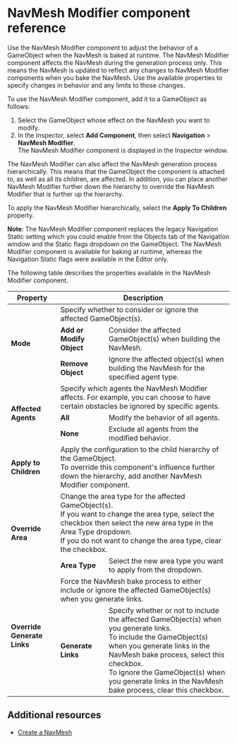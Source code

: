 # NavMesh Modifier component reference

Use the NavMesh Modifier component to adjust the behavior of a GameObject when the NavMesh is baked at runtime. The NavMesh Modifier component affects the NavMesh during the generation process only. This means the NavMesh is updated to reflect any changes to NavMesh Modifier components when you bake the NavMesh. Use the available properties to specify changes in behavior and any limits to those changes.

To use the NavMesh Modifier component, add it to a GameObject as follows:
1. Select the GameObject whose effect on the NavMesh you want to modify.
1. In the Inspector, select **Add Component**, then select **Navigation** &gt; **NavMesh Modifier**. <br/> The NavMesh Modifier component is displayed in the Inspector window.

The NavMesh Modifier can also affect the NavMesh generation process hierarchically. This means that the GameObject the component is attached to, as well as all its children, are affected. In addition, you can place another NavMesh Modifier further down the hierarchy to override the NavMesh Modifier that is further up the hierarchy.

To apply the NavMesh Modifier hierarchically, select the **Apply To Children** property.


**Note**: The NavMesh Modifier component replaces the legacy Navigation Static setting which you could enable from the Objects tab of the Navigation window and the Static flags dropdown on the GameObject. The NavMesh Modifier component is available for baking at runtime, whereas the Navigation Static flags were available in the Editor only.

The following table describes the properties available in the NavMesh Modifier component.

<table>
  <thead>
    <tr>
      <th colspan="1"><strong>Property</strong></th>
      <th colspan="2"><strong>Description</strong></th>
    </tr>
  </thead>
  <tbody>
    <tr>
      <td rowspan="3"><strong>Mode</strong></td>
      <td colspan="2">Specify whether to consider or ignore the affected GameObject(s).</td>
    </tr>
    <tr>
      <td><strong>Add or Modify Object</strong></td>
      <td>Consider the affected GameObject(s) when building the NavMesh.</td>
    </tr>
    <tr>
      <td><strong>Remove Object</strong></td>
      <td>Ignore the affected object(s) when building the NavMesh for the specified agent type.</td>
    </tr>
    <tr>
      <td rowspan="3"><strong>Affected Agents</strong></td>
      <td colspan="2">Specify which agents the NavMesh Modifier affects. For example, you can choose to have certain obstacles be ignored by specific agents. </td>
    </tr>
    <tr>
      <td><strong>All</strong></td>
      <td>Modify the behavior of all agents. </td>
    </tr>
    <tr>
      <td><strong>None</strong></td>
      <td>Exclude all agents from the modified behavior.</td>
    </tr>
    <tr>
      <td rowspan="1"><strong>Apply to Children</strong></td>
      <td colspan="2">Apply the configuration to the child hierarchy of the GameObject.<br/>To override this component's influence further down the hierarchy, add another NavMesh Modifier component.</td>
    </tr>
    <tr>
      <td rowspan="2"><strong>Override Area</strong></td>
      <td colspan="2">Change the area type for the affected GameObject(s).<br/> If you want to change the area type, select the checkbox then select the new area type in the Area Type dropdown. <br/> If you do not want to change the area type, clear the checkbox.</td>
    </tr>
    <tr>
      <td><strong>Area Type</strong></td>
      <td>Select the new area type you want to apply from the dropdown.</td>
    </tr>
    <tr>
      <td rowspan="2"><strong>Override Generate Links</strong></td>
      <td colspan="2">Force the NavMesh bake process to either include or ignore the affected GameObject(s) when you generate links. </td>
    </tr>
    <tr>
      <td><strong>Generate Links</strong></td>
      <td>Specify whether or not to include the affected GameObject(s) when you generate links.<br/> To include the GameObject(s) when you generate links in the NavMesh bake process, select this checkbox. <br/> To ignore the GameObject(s) when you generate links in the NavMesh bake process, clear this checkbox.</td>
    </tr>
  </tbody>
</table>

## Additional resources
* [Create a NavMesh](CreateNavMesh.md)